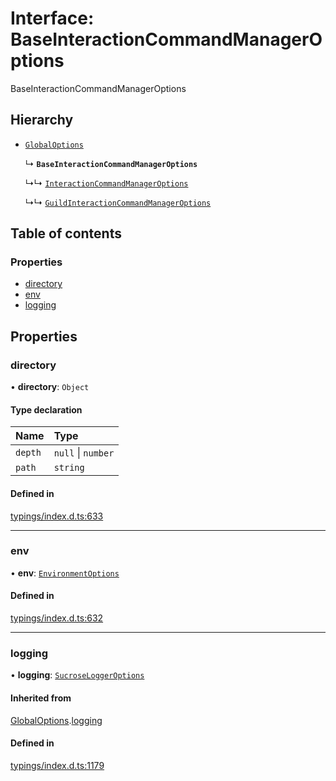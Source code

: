 # Interface: BaseInteractionCommandManagerOptions

BaseInteractionCommandManagerOptions

## Hierarchy

- [`GlobalOptions`](../wiki/GlobalOptions)

  ↳ **`BaseInteractionCommandManagerOptions`**

  ↳↳ [`InteractionCommandManagerOptions`](../wiki/InteractionCommandManagerOptions)

  ↳↳ [`GuildInteractionCommandManagerOptions`](../wiki/GuildInteractionCommandManagerOptions)

## Table of contents

### Properties

- [directory](../wiki/BaseInteractionCommandManagerOptions#directory)
- [env](../wiki/BaseInteractionCommandManagerOptions#env)
- [logging](../wiki/BaseInteractionCommandManagerOptions#logging)

## Properties

### directory

• **directory**: `Object`

#### Type declaration

| Name | Type |
| :------ | :------ |
| `depth` | ``null`` \| `number` |
| `path` | `string` |

#### Defined in

[typings/index.d.ts:633](https://github.com/Natto-PKP/discord-sucrose/blob/9e8624c/typings/index.d.ts#L633)

___

### env

• **env**: [`EnvironmentOptions`](../wiki/EnvironmentOptions)

#### Defined in

[typings/index.d.ts:632](https://github.com/Natto-PKP/discord-sucrose/blob/9e8624c/typings/index.d.ts#L632)

___

### logging

• **logging**: [`SucroseLoggerOptions`](../wiki/SucroseLoggerOptions)

#### Inherited from

[GlobalOptions](../wiki/GlobalOptions).[logging](../wiki/GlobalOptions#logging)

#### Defined in

[typings/index.d.ts:1179](https://github.com/Natto-PKP/discord-sucrose/blob/9e8624c/typings/index.d.ts#L1179)

